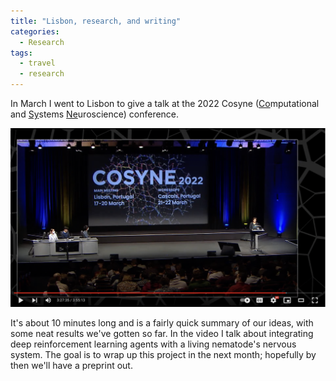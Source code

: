 ```yaml
---
title: "Lisbon, research, and writing"
categories:
  - Research
tags:
  - travel
  - research
---
```


In March I went to Lisbon to give a talk at the 2022 Cosyne (<ins>Co</ins>mputational and <ins>Sy</ins>stems <ins>Ne</ins>uroscience) conference. 

[![Deep RL and C. elegans, Cosyne 2022](/../assets/images/2022-05-02_video.png)](https://www.youtube.com/watch?v=oGzXMhxlx3g&t=3h27m54s)

It's about 10 minutes long and is a fairly quick summary of our ideas, with some neat results we've gotten so far. In the video I talk about integrating deep reinforcement learning agents with a living nematode's nervous system. The goal is to wrap up this project in the next month; hopefully by then we'll have a preprint out.
